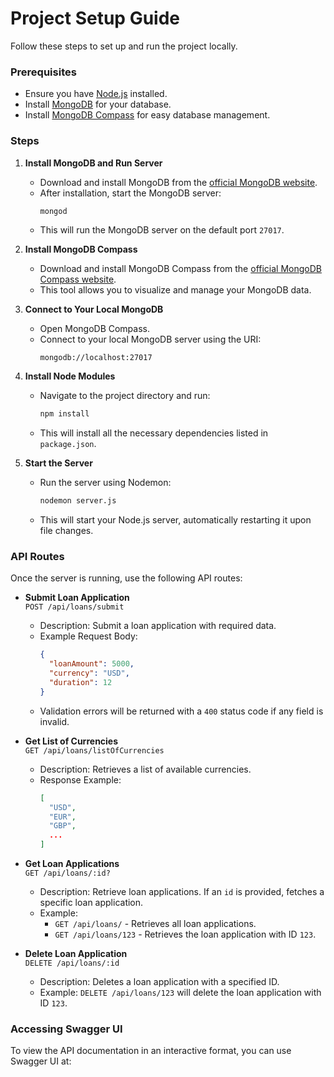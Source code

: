 # Project Setup Guide

Follow these steps to set up and run the project locally.

### Prerequisites
- Ensure you have [Node.js](https://nodejs.org/) installed.
- Install [MongoDB](https://www.mongodb.com/) for your database.
- Install [MongoDB Compass](https://www.mongodb.com/products/compass) for easy database management.

### Steps

1. **Install MongoDB and Run Server**
   - Download and install MongoDB from the [official MongoDB website](https://www.mongodb.com/try/download/community).
   - After installation, start the MongoDB server:
     ```bash
     mongod
     ```
   - This will run the MongoDB server on the default port `27017`.

2. **Install MongoDB Compass**
   - Download and install MongoDB Compass from the [official MongoDB Compass website](https://www.mongodb.com/products/compass).
   - This tool allows you to visualize and manage your MongoDB data.

3. **Connect to Your Local MongoDB**
   - Open MongoDB Compass.
   - Connect to your local MongoDB server using the URI:
     ```
     mongodb://localhost:27017
     ```

4. **Install Node Modules**
   - Navigate to the project directory and run:
     ```bash
     npm install
     ```
   - This will install all the necessary dependencies listed in `package.json`.

5. **Start the Server**
   - Run the server using Nodemon:
     ```bash
     nodemon server.js
     ```
   - This will start your Node.js server, automatically restarting it upon file changes.

### API Routes

Once the server is running, use the following API routes:

- **Submit Loan Application**  
  `POST /api/loans/submit`  
  - Description: Submit a loan application with required data.
  - Example Request Body:
    ```json
    {
      "loanAmount": 5000,
      "currency": "USD",
      "duration": 12
    }
    ```
  - Validation errors will be returned with a `400` status code if any field is invalid.

- **Get List of Currencies**  
  `GET /api/loans/listOfCurrencies`  
  - Description: Retrieves a list of available currencies.
  - Response Example:
    ```json
    [
      "USD",
      "EUR",
      "GBP",
      ...
    ]
    ```

- **Get Loan Applications**  
  `GET /api/loans/:id?`  
  - Description: Retrieve loan applications. If an `id` is provided, fetches a specific loan application.
  - Example:
    - `GET /api/loans/` - Retrieves all loan applications.
    - `GET /api/loans/123` - Retrieves the loan application with ID `123`.

- **Delete Loan Application**  
  `DELETE /api/loans/:id`  
  - Description: Deletes a loan application with a specified ID.
  - Example: `DELETE /api/loans/123` will delete the loan application with ID `123`.

### Accessing Swagger UI
To view the API documentation in an interactive format, you can use Swagger UI at:

